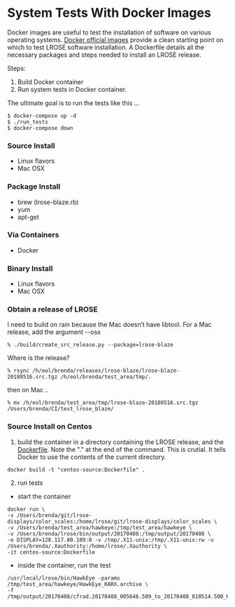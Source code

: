 # System Tests With Docker Images
Docker images are useful to test the installation of software on various operating systems.  [Docker official images](https://hub.docker.com/explore) provide a clean starting point on which to test LROSE software installation.  A Dockerfile details all the necessary packages and steps needed to install an LROSE release.  

Steps:
1. Build Docker container
2. Run system tests in Docker container. 

The ultimate goal is to run the tests like this ...
```
$ docker-compose up -d
$ ./run_tests
$ docker-compose down
```


### Source Install
- Linux flavors
- Mac OSX
### Package Install
- brew (lrose-blaze.rb)
- yum
- apt-get
### Via Containers
- Docker
### Binary Install
- Linux flavors
- Mac OSX


### Obtain a release of LROSE

I need to build on rain because the Mac doesn’t have libtool.  For a Mac release, add the argument --osx
```
% ./build/create_src_release.py --package=lrose-blaze
```

Where is the release?
```
% rsync /h/eol/brenda/releases/lrose-blaze/lrose-blaze-20180516.src.tgz /h/eol/brenda/test_area/tmp/.
```
then on Mac ..
```
% mv /h/eol/brenda/test_area/tmp/lrose-blaze-20180516.src.tgz /Users/brenda/CI/test_lrose_blaze/
```

### Source Install on Centos
1. build the container in a directory containing the LROSE release, and the [Dockerfile]().  Note the "." at the end of the command.  This is crutial.  It tells Docker to use the contents of the current directory.
```
docker build -t "centos-source:Dockerfile" . 
```
2. run tests
- start the container
```
docker run \
-v /Users/brenda/git/lrose-displays/color_scales:/home/lrose/git/lrose-displays/color_scales \
-v /Users/brenda/test_area/hawkeye:/tmp/test_area/hawkeye \
-v /Users/brenda/lrose/bin/output/20170408:/tmp/output/20170408 \
-e DISPLAY=128.117.80.109:0 -v /tmp/.X11-unix:/tmp/.X11-unix:rw -v /Users/brenda/.Xauthority:/home/lrose/.Xauthority \
-it centos-source:Dockerfile
```
- inside the container, run the test 
```
/usr/local/lrose/bin/HawkEye -params /tmp/test_area/hawkeye/HawkEye_KARX.archive \
-f /tmp/output/20170408/cfrad.20170408_005646.509_to_20170408_010514.500_KARX_Surveillance_SUR.nc
```
